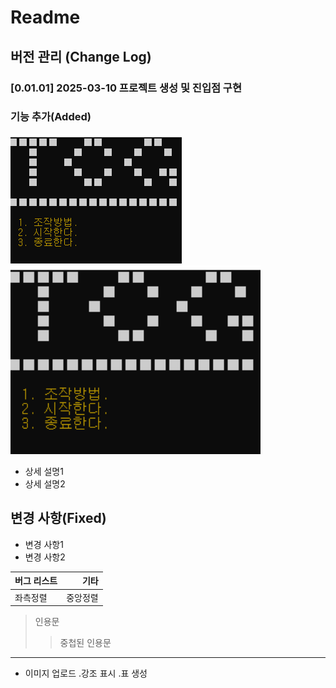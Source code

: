 #  Readme


## 버전 관리 (Change Log)
### [0.01.01] 2025-03-10 프로젝트 생성 및 진입점 구현
### 기능 추가(Added)
![1_ 타이틀 이미지](/img/title.PNG)
<img src="/img/title.PNG" width = "400" hight = "300" title = "제목"></img>
- 상세 설명1
- 상세 설명2

## 변경 사항(Fixed)
- 변경 사항1
- 변경 사항2

| 버그 리스트 | 기타 |
| :--- | ---: |
| 좌측정렬 | 중앙정렬 |

> 인용문
> > 중첩된 인용문

---
- 이미지 업로드 .강조 표시 .표 생성
